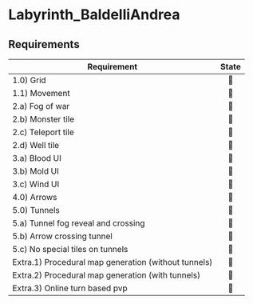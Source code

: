 # Labyrinth_BaldelliAndrea

## Requirements

| Requirement | State |
|---------------|:-----:|
|1.0) Grid|🔴|
|1.1) Movement|🔴|
|2.a) Fog of war|🔴|
|2.b) Monster tile|🔴|
|2.c) Teleport tile|🔴|
|2.d) Well tile|🔴|
|3.a) Blood UI|🔴|
|3.b) Mold UI|🔴|
|3.c) Wind UI|🔴|
|4.0) Arrows|🔴|
|5.0) Tunnels|🔴|
|5.a) Tunnel fog reveal and crossing|🔴|
|5.b) Arrow crossing tunnel|🔴|
|5.c) No special tiles on tunnels|🔴|
|Extra.1) Procedural map generation (without tunnels)|🔴|
|Extra.2) Procedural map generation (with tunnels)|🔴|
|Extra.3) Online turn based pvp|🔴|
